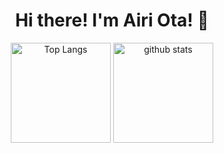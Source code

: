 <h1 align="center"> Hi there! I'm Airi Ota! 👋</h1>
<p align="center">
<img alt="Top Langs" height="160px" src="https://github-readme-stats.vercel.app/api/top-langs/?username=nunupy345345&count_private=true&layout=compact&theme=onedark" />
<img alt="github stats" height="160px" src="https://github-readme-stats.vercel.app/api?username=nunupy345345&count_private=true&theme=onedark&show_icons=true" />
</p>
</p>
<!--
**nunupy345345/nunupy345345** is a ✨ _special_ ✨ repository because its `README.md` (this file) appears on your GitHub profile.

Here are some ideas to get you started:

- 🔭 I’m currently working on ...
- 🌱 I’m currently learning ...
- 👯 I’m looking to collaborate on ...
- 🤔 I’m looking for help with ...
- 💬 Ask me about ...
- 📫 How to reach me: ...
- 😄 Pronouns: ...
- ⚡ Fun fact: ...
-->
